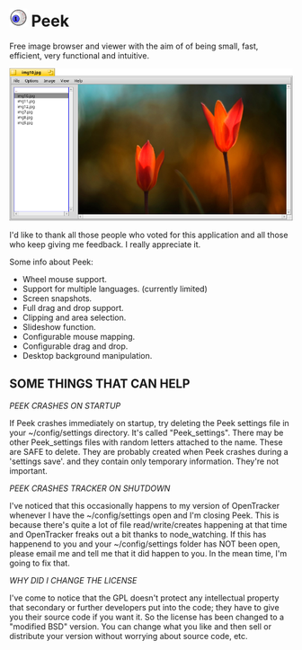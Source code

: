 # ![PeekIcon](icon.png) Peek

Free image browser and viewer with the aim of of being small, fast, efficient, very functional and intuitive.

![Screenshot](screenshot.png)

I'd like to thank all those people who voted for this application and all those who keep giving me feedback. I really appreciate it.

Some info about Peek:

  *  Wheel mouse support.
  *  Support for multiple languages. (currently limited)
  *  Screen snapshots.
  *  Full drag and drop support.
  *  Clipping and area selection.
  *  Slideshow function.
  *  Configurable mouse mapping.
  *  Configurable drag and drop.
  *  Desktop background manipulation.

## SOME THINGS THAT CAN HELP

*PEEK CRASHES ON STARTUP*

If Peek crashes immediately on startup, try deleting the Peek settings file
in your ~/config/settings directory.  It's called "Peek_settings".  There may
be other Peek_settings files with random letters attached to the name. These
are SAFE to delete.  They are probably created when Peek crashes during a
'settings save'. and they contain only temporary information. They're not 
important.


*PEEK CRASHES TRACKER ON SHUTDOWN*

I've noticed that this occasionally happens to my version of OpenTracker 
whenever I have the ~/config/settings open and I'm closing Peek.  This is 
because there's quite a lot of file read/write/creates happening at that
time and OpenTracker freaks out a bit thanks to node_watching.
If this has happenend to you and your ~/config/settings folder has NOT been
open, please email me and tell me that it did happen to you.
In the mean time, I'm going to fix that.


*WHY DID I CHANGE THE LICENSE*

I've come to notice that the GPL doesn't protect any intellectual property
that secondary or further developers put into the code;  they have to give you
their source code if you want it. 
So the license has been changed to a "modified BSD" version.  You can change
what you like and then sell or distribute your version without worrying about 
source code, etc.
